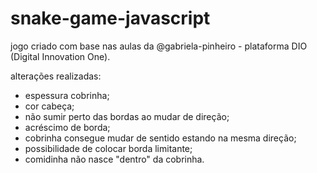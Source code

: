 # snake-game-javascript

jogo criado com base nas aulas da @gabriela-pinheiro - plataforma DIO (Digital Innovation One).

alterações realizadas:

- espessura cobrinha;
- cor cabeça;
- não sumir perto das bordas ao mudar de direção;
- acréscimo de borda;
- cobrinha consegue mudar de sentido estando na mesma direção;
- possibilidade de colocar borda limitante;
- comidinha não nasce "dentro" da cobrinha.

